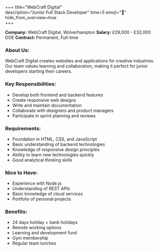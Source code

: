 +++ 
title="WebCraft Digital"  
description="Junior Full Stack Developer"
time=5 
emoji="🏢"  
hide_from_overview=true  
+++

**Company:** WebCraft Digital, Wolverhampton
**Salary:** £29,000 - £32,000 DOE
**Contract:** Permanent, Full-time

### About Us:

WebCraft Digital creates websites and applications for creative industries. Our team values learning and collaboration, making it perfect for junior developers starting their careers.

### Key Responsibilities:

- Develop both frontend and backend features
- Create responsive web designs
- Write and maintain documentation
- Collaborate with designers and product managers
- Participate in sprint planning and reviews

### Requirements:

- Foundation in HTML, CSS, and JavaScript
- Basic understanding of backend technologies
- Knowledge of responsive design principles
- Ability to learn new technologies quickly
- Good analytical thinking skills

### Nice to Have:

- Experience with Node.js
- Understanding of REST APIs
- Basic knowledge of cloud services
- Portfolio of personal projects

### Benefits:

- 24 days holiday + bank holidays
- Remote working options
- Learning and development fund
- Gym membership
- Regular team lunches
